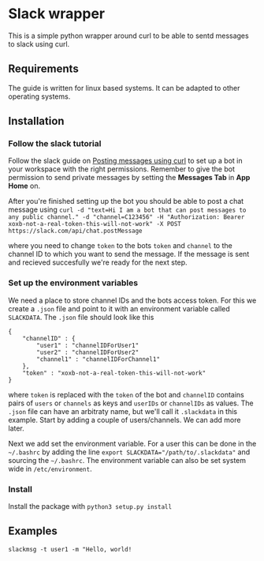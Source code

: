 # Slack wrapper
This is a simple python wrapper around curl to be able to sentd messages to slack using curl.

## Requirements
The guide is written for linux based systems. It can be adapted to other operating systems.

## Installation
### Follow the slack tutorial
Follow the slack guide on [Posting messages using curl](https://api.slack.com/tutorials/tracks/posting-messages-with-curl) to set up a bot in your workspace with the right permissions. Remember to give the bot permission to send private messages by setting the **Messages Tab** in **App Home** on. 

After you're finished setting up the bot you should be able to post a chat message using
```curl -d "text=Hi I am a bot that can post messages to any public channel." -d "channel=C123456" -H "Authorization: Bearer xoxb-not-a-real-token-this-will-not-work" -X POST https://slack.com/api/chat.postMessage```

where you need to change `token` to the bots `token` and `channel` to the channel ID to which you want to send the message. If the message is sent and recieved succesfully we're ready for the next step.

### Set up the environment variables
We need a place to store channel IDs and the bots access token. For this we create a `.json` file and point to it with an environment variable called `SLACKDATA`. The `.json` file should look like this
```
{
	"channelID" : {
		"user1" : "channelIDForUser1"
		"user2" : "channelIDForUser2"
		"channel1" : "channelIDForChannel1"
	},
	"token" : "xoxb-not-a-real-token-this-will-not-work"
}
```
where `token` is replaced with the `token` of the bot and `channelID` contains pairs of `users` or `channels` as keys and `userIDs` or `channelIDs` as values. The `.json` file can have an arbitraty name, but we'll call it `.slackdata` in this example. Start by adding a couple of users/channels. We can add more later.

Next we add set the environment variable. For a user this can be done in the `~/.bashrc` by adding the line 
```export SLACKDATA="/path/to/.slackdata"``` 
and sourcing the `~/.bashrc`.
The environment variable can also be set system wide in `/etc/environment`.

### Install
Install the package with
`python3 setup.py install`

## Examples
```slackmsg -t user1 -m "Hello, world!```